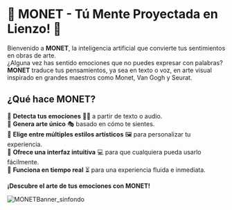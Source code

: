# 🎨 MONET - Tú Mente Proyectada en Lienzo! 🎨  

Bienvenido a **MONET**, la inteligencia artificial que convierte tus sentimientos en obras de arte.  
¿Alguna vez has sentido emociones que no puedes expresar con palabras? **MONET** traduce tus pensamientos, ya sea en texto o voz, en arte visual inspirado en grandes maestros como Monet, Van Gogh y Seurat.  

## ¿Qué hace MONET?  
🔹 **Detecta tus emociones** 🧠💬 a partir de texto o audio.  
🔹 **Genera arte único** 🎭 basado en cómo te sientes.  
🔹 **Elige entre múltiples estilos artísticos** 🖼️ para personalizar tu experiencia.  
🔹 **Ofrece una interfaz intuitiva** 💻 para que cualquiera pueda usarlo fácilmente.  
🔹 **Funciona en tiempo real** ⏳ para una experiencia fluida e inmediata.  

**¡Descubre el arte de tus emociones con MONET!**  

![MONETBanner_sinfondo](https://github.com/user-attachments/assets/37880aa5-2838-46b6-94f6-9c13125346a1)
